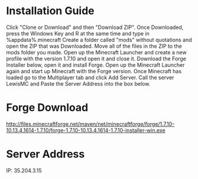 # Installation Guide
Click "Clone or Download" and then "Download ZIP".
Once Downloaded, press the Windows Key and R at the same time and type in %appdata%\.minecraft
Create a folder called "mods" without quotations and open the ZIP that was Downloaded.
Move all of the files in the ZIP to the mods folder you made.
Open up the Minecraft Launcher and create a new profile with the version 1.7.10 and open it and close it.
Download the Forge Installer below, open it and install Forge.
Open up the Minecraft Launcher again and start up Minecraft with the Forge version.
Once Minecraft has loaded go to the Multiplayer tab and click Add Server.
Call the server LewisMC and Paste the Server Address into the box below.

# Forge Download
http://files.minecraftforge.net/maven/net/minecraftforge/forge/1.7.10-10.13.4.1614-1.7.10/forge-1.7.10-10.13.4.1614-1.7.10-installer-win.exe

# Server Address
IP: 35.204.3.15
